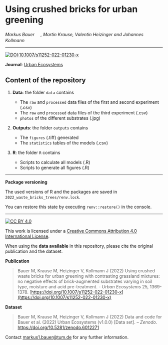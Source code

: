 # Using crushed bricks for urban greening
_Markus Bauer <a href="https://orcid.org/0000-0001-5372-4174"><img src="https://info.orcid.org/wp-content/uploads/2019/11/orcid_16x16.png" width="16" height = "16"></a>, Martin Krause, Valentin Heizinger and Johannes Kollmann <a href="https://orcid.org/0000-0002-4990-3636"><img src="https://info.orcid.org/wp-content/uploads/2019/11/orcid_16x16.png" width="16" height = "16"></a>_  

***

[![DOI:10.1007/s11252-022-01230-x](http://img.shields.io/badge/DOI-10.14471/2018.38.006-informational.svg)](https://doi.org/10.1007/s11252-022-01230-x)

**Journal**: [Urban Ecosystems](https://www.springer.com/journal/11252)


## Content of the repository

1. __Data__: the folder `data` contains  
    * The `raw` and `processed` data files of the first and second experiment (.csv) 
    * The `raw` and `processed` data files of the third experiment (.csv) 
    * `photos` of the different substrates (.jpg)
    
3. __Outputs__: the folder `outputs` contains  
    * The `figures` (.tiff) generated
    * The `statistics` tables of the models (.csv)
    
4. __R__: the folder `R` contains  
    * Scripts to calculate all models (.R)
    * Scripts to generate all figures (.R)

***

__Package versioning__

The used versions of R and the packages are saved in `2022_waste_bricks_trees/renv.lock`.

You can restore this state by executing `renv::restore()` in the console.

***

[![CC BY 4.0][cc-by-shield]][cc-by]

This work is licensed under a
[Creative Commons Attribution 4.0 International License][cc-by].

[cc-by]: http://creativecommons.org/licenses/by/4.0/
[cc-by-shield]: https://img.shields.io/badge/License-CC%20BY%204.0-lightgrey.svg

When using the __data available__ in this repository, please cite the original publication and the dataset.  

**Publication**

> Bauer M, Krause M, Heizinger V, Kollmann J (2022) Using crushed waste bricks for urban greening with contrasting grassland mixtures: no negative effects of brick-augmented substrates varying in soil type, moisture and acid pre-treatment. - _Urban Ecosystems_ 25, 1369-1378. [https://doi.org/10.1007/s11252-022-01230-x](https://doi.org/10.1007/s11252-022-01230-x)

__Dataset__

> Bauer M, Krause M, Heizinger V, Kollmann J (2022) Data and code for Bauer et al. (2022) Urban Ecosystems (v1.0.0) [Data set]. – *Zenodo*. https://doi.org/10.5281/zenodo.6012271 

Contact markus1.bauer@tum.de for any further information.  

